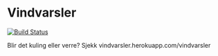 # Vindvarsler

[![Build Status](https://travis-ci.org/lonnelars/vindvarsler.svg?branch=master)](https://travis-ci.org/lonnelars/vindvarsler)

Blir det kuling eller verre? Sjekk vindvarsler.herokuapp.com/vindvarsler
